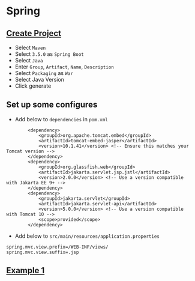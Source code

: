 # Spring
## [Create Project](https://start.spring.io/)
- Select `Maven`
- Select `3.5.0` as `Spring Boot`
- Select `Java`
- Enter `Group`, `Artifact`, `Name`, `Description`
- Select `Packaging` as `War`
- Select Java Version
- Click generate
## Set up some configures
- Add below to `dependencies` in `pom.xml`
```
        <dependency>
            <groupId>org.apache.tomcat.embed</groupId>
            <artifactId>tomcat-embed-jasper</artifactId>
            <version>10.1.41</version> <!-- Ensure this matches your Tomcat version -->
        </dependency>
        <dependency>
            <groupId>org.glassfish.web</groupId>
            <artifactId>jakarta.servlet.jsp.jstl</artifactId>
            <version>2.0.0</version> <!-- Use a version compatible with Jakarta EE 9+ -->
        </dependency>
        <dependency>
            <groupId>jakarta.servlet</groupId>
            <artifactId>jakarta.servlet-api</artifactId>
            <version>5.0.0</version> <!-- Use a version compatible with Tomcat 10 -->
            <scope>provided</scope>
        </dependency>
```
- Add below to `src/main/resources/application.properties`
```
spring.mvc.view.prefix=/WEB-INF/views/
spring.mvc.view.suffix=.jsp
```
## [Example 1](https://github.com/TaYaKi71751/spring01)
